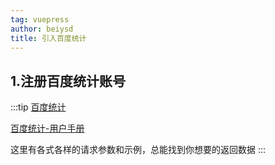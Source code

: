 ```yaml
---
tag: vuepress
author: beiysd
title: 引入百度统计
---
```


## 1.注册百度统计账号

:::tip
[百度统计](https://tongji.baidu.com/web/welcome/login)

[百度统计-用户手册](https://tongji.baidu.com/api/manual/)

这里有各式各样的请求参数和示例，总能找到你想要的返回数据
:::
